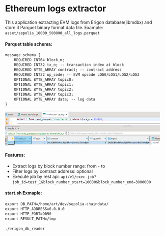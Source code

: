 # Ethereum logs extractor

This application extracting EVM logs from Erigon database(libmdbx) and store it Parquet binary format data file.
Example: ```asset/sepolia_10000_500000_all_logs.parquet```
#### Parquet table schema:
```
message schema {
    REQUIRED INT64 block_n;
    REQUIRED INT32 tx_n; -- transaction index at block
    REQUIRED BYTE_ARRAY contract; -- contract address
    REQUIRED INT32 op_code; -- EVM opcode LOG0/LOG1/LOG2/LOG3
    OPTIONAL BYTE_ARRAY topic0;
    OPTIONAL BYTE_ARRAY topic1;
    OPTIONAL BYTE_ARRAY topic2;
    OPTIONAL BYTE_ARRAY topic3;
    OPTIONAL BYTE_ARRAY data; -- log data
}
```
![dbeaver.png](asset%2Fdbeaver.png)

#### Features:
 * Extract logs by block number range: from - to
 * Filter logs by contract address: optional
 * Execute job by rest api: `api/v1/exec-job?job_id=test_1&block_number_start=10000&block_number_end=3000000`

#### start.sh Exmaple:
```shell
export DB_PATH=/home/art/dev/sepolia-chaindata/
export HTTP_ADDRESS=0.0.0.0
export HTTP_PORT=9090
export RESULT_PATH=/tmp

./erigon_db_reader
```